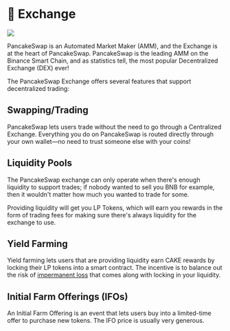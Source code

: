 # 🔄 Exchange

![](https://gblobscdn.gitbook.com/assets%2F-MHREX7DHcljbY5IkjgJ%2F-MbEhf2Oym3DwInC1RLG%2F-MbEiJUEIhXOppKXzWwH%2Fdocs%20masthead%20%2819%29.png?alt=media&token=be1e5fa9-8339-4db4-bd7a-8f376fa67935)

PancakeSwap is an Automated Market Maker \(AMM\), and the Exchange is at the heart of PancakeSwap. PancakeSwap is the leading AMM on the Binance Smart Chain, and as statistics tell, the most popular Decentralized Exchange \(DEX\) ever!

The PancakeSwap Exchange offers several features that support decentralized trading:

## Swapping/Trading <a id="swapping-trading"></a>

PancakeSwap lets users trade without the need to go through a Centralized Exchange. Everything you do on PancakeSwap is routed directly through your own wallet—no need to trust someone else with your coins!

## Liquidity Pools <a id="liquidity-pools"></a>

The PancakeSwap exchange can only operate when there's enough liquidity to support trades; if nobody wanted to sell you BNB for example, then it wouldn't matter how much you wanted to trade for some.

Providing liquidity will get you LP Tokens, which will earn you rewards in the form of trading fees for making sure there's always liquidity for the exchange to use.

## Yield Farming <a id="yield-farming"></a>

Yield farming lets users that are providing liquidity earn CAKE rewards by locking their LP tokens into a smart contract. The incentive is to balance out the risk of [impermanent loss](https://academy.binance.com/en/articles/impermanent-loss-explained) that comes along with locking in your liquidity.

## Initial Farm Offerings \(IFOs\) <a id="initial-farm-offerings-ifos"></a>

An Initial Farm Offering is an event that lets users buy into a limited-time offer to purchase new tokens. The IFO price is usually very generous.

